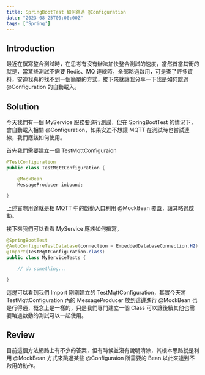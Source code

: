 ```yaml
---
title: SpringBootTest 如何跳過 @Configuration
date: "2023-08-25T00:00:00Z"
tags: ['Spring']
---
```


## Introduction
最近在撰寫整合測試時，在思考有沒有辦法加快整合測試的速度，當然首當其衝的就是，當某些測試不需要 Redis、MQ 連線時，全部略過啟用，可是查了許多資料，安迪我真的找不到一個簡單的方式，接下來就讓我分享一下我是如何跳過 @Configuration 的自動載入。

## Solution
今天我們有一個 MyService 服務要進行測試，但在 SpringBootTest 的情況下，會自動載入相關 @Configuration，如果安迪不想讓 MQTT 在測試時也嘗試連線，我們應該如何使用。

首先我們需要建立一個 TestMqttConfiguraion

```java
@TestConfiguration
public class TestMqttConfiguration {

    @MockBean
    MessageProducer inbound;

}
```

上述實際用途就是相 MQTT 中的啟動入口利用 @MockBean 覆蓋，讓其略過啟動。

接下來我們可以看看 MyService 應該如何撰寫。

```java
@SpringBootTest
@AutoConfigureTestDatabase(connection = EmbeddedDatabaseConnection.H2)
@Import(TestMqttConfiguration.class)
public class MyServiceTests {

    // do something...

}
```

這邊可以看到我們 Import 剛剛建立的 TestMqttConfiguration，其實今天將 TestMqttConfiguration 內的 MessageProducer 放到這邊進行 @MockBean 也是行得通，概念上是一樣的，只是我們專門建立一個 Class 可以讓後續其他也需要略過啟動的測試可以一起使用。

## Review
目前這個方法網路上有不少的答案，但有時候並沒有說明清除，其根本思路就是利用 @MockBean 方式來跳過某些 @Configuraion 所需要的 Bean 以此來達到不啟用的動作。
